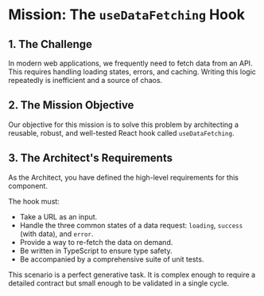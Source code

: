 # Mission: The `useDataFetching` Hook

## 1. The Challenge
In modern web applications, we frequently need to fetch data from an API. This requires handling loading states, errors, and caching. Writing this logic repeatedly is inefficient and a source of chaos.

## 2. The Mission Objective
Our objective for this mission is to solve this problem by architecting a reusable, robust, and well-tested React hook called `useDataFetching`.

## 3. The Architect's Requirements
As the Architect, you have defined the high-level requirements for this component.

The hook must:
- Take a URL as an input.
- Handle the three common states of a data request: `loading`, `success` (with data), and `error`.
- Provide a way to re-fetch the data on demand.
- Be written in TypeScript to ensure type safety.
- Be accompanied by a comprehensive suite of unit tests.

This scenario is a perfect generative task. It is complex enough to require a detailed contract but small enough to be validated in a single cycle.
